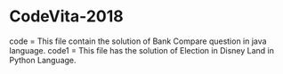# CodeVita-2018

code  = This file contain the solution of Bank Compare question in java language.
code1 = This file has the solution of Election in Disney Land in Python Language.
